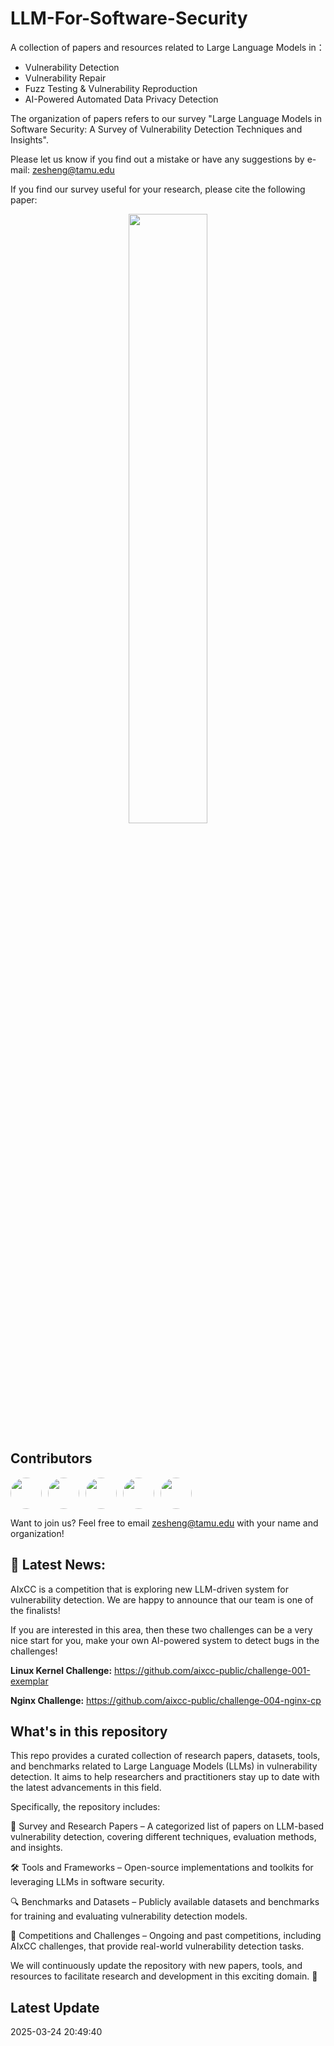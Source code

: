 # LLM-For-Software-Security

A collection of papers and resources related to Large Language Models in：

- Vulnerability Detection
- Vulnerability Repair
- Fuzz Testing & Vulnerability Reproduction
- AI-Powered Automated Data Privacy Detection

The organization of papers refers to our survey "Large Language Models in Software Security: A Survey of
Vulnerability Detection Techniques and Insights".

Please let us know if you find out a mistake or have any suggestions by e-mail: zesheng@tamu.edu

If you find our survey useful for your research, please cite the following paper:

<p align="center">
  <img src="https://github.com/user-attachments/assets/e36cef77-1cab-4c5d-9978-177d61f75380" width="50%">
</p>

## Contributors

<div style="display: flex; gap: 10px;">
  <a href="https://github.com/OwenSanzas">
    <img src="https://avatars.githubusercontent.com/OwenSanzas" width="50px" height="50px" style="border-radius: 50%"/>
  </a>
  <a href="https://github.com/zchengchen">
    <img src="https://avatars.githubusercontent.com/zchengchen" width="50px" height="50px" style="border-radius: 50%"/>
  </a>
  <a href="https://github.com/shuninggu">
    <img src="https://avatars.githubusercontent.com/shuninggu" width="50px" height="50px" style="border-radius: 50%"/>
  </a>
  <a href="https://github.com/SeanLmax">
    <img src="https://avatars.githubusercontent.com/SeanLmax" width="50px" height="50px" style="border-radius: 50%"/>
  </a>
  <a href="https://github.com/MF0-ANT1SHY">
    <img src="https://avatars.githubusercontent.com/MF0-ANT1SHY" width="50px" height="50px" style="border-radius: 50%"/>
  </a>
</div>

Want to join us? Feel free to email zesheng@tamu.edu with your name and organization!

## 🚀 Latest News:
AIxCC is a competition that is exploring new LLM-driven system for vulnerability detection. We are happy to announce that our team is one of the finalists!

If you are interested in this area, then these two challenges can be a very nice start for you, make your own AI-powered system to detect bugs in the challenges!

**Linux Kernel Challenge:**
https://github.com/aixcc-public/challenge-001-exemplar

**Nginx Challenge:**
https://github.com/aixcc-public/challenge-004-nginx-cp


## What's in this repository
This repo provides a curated collection of research papers, datasets, tools, and benchmarks related to Large Language Models (LLMs) in vulnerability detection. It aims to help researchers and practitioners stay up to date with the latest advancements in this field.

Specifically, the repository includes:

📄 Survey and Research Papers – A categorized list of papers on LLM-based vulnerability detection, covering different techniques, evaluation methods, and insights.

🛠 Tools and Frameworks – Open-source implementations and toolkits for leveraging LLMs in software security.

🔍 Benchmarks and Datasets – Publicly available datasets and benchmarks for training and evaluating vulnerability detection models.

🚀 Competitions and Challenges – Ongoing and past competitions, including AIxCC challenges, that provide real-world vulnerability detection tasks.

We will continuously update the repository with new papers, tools, and resources to facilitate research and development in this exciting domain. 🚀

## Latest Update
2025-03-24 20:49:40